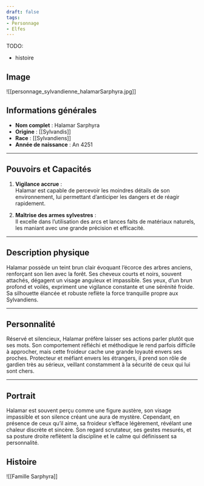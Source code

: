 ```yaml
---
draft: false
tags:
- Personnage
- Elfes
---
```


TODO:
- histoire

## Image

![[personnage_sylvandienne_halamarSarphyra.jpg]]

## **Informations générales**
- **Nom complet** : Halamar Sarphyra  
- **Origine** : [[Sylvandis]]  
- **Race** : [[Sylvandiens]]  
- **Année de naissance** : An 4251

---

## **Pouvoirs et Capacités**
1. **Vigilance accrue** :  
   Halamar est capable de percevoir les moindres détails de son environnement, lui permettant d’anticiper les dangers et de réagir rapidement.  

2. **Maîtrise des armes sylvestres** :  
   Il excelle dans l’utilisation des arcs et lances faits de matériaux naturels, les maniant avec une grande précision et efficacité.  

---

## **Description physique**
Halamar possède un teint brun clair évoquant l’écorce des arbres anciens, renforçant son lien avec la forêt. Ses cheveux courts et noirs, souvent attachés, dégagent un visage anguleux et impassible. Ses yeux, d’un brun profond et voilés, expriment une vigilance constante et une sérénité froide. Sa silhouette élancée et robuste reflète la force tranquille propre aux Sylvandiens.  

---

## **Personnalité**
Réservé et silencieux, Halamar préfère laisser ses actions parler plutôt que ses mots. Son comportement réfléchi et méthodique le rend parfois difficile à approcher, mais cette froideur cache une grande loyauté envers ses proches. Protecteur et méfiant envers les étrangers, il prend son rôle de gardien très au sérieux, veillant constamment à la sécurité de ceux qui lui sont chers.  

---

## **Portrait**
Halamar est souvent perçu comme une figure austère, son visage impassible et son silence créant une aura de mystère. Cependant, en présence de ceux qu’il aime, sa froideur s’efface légèrement, révélant une chaleur discrète et sincère. Son regard scrutateur, ses gestes mesurés, et sa posture droite reflètent la discipline et le calme qui définissent sa personnalité.  


## Histoire

![[Famille Sarphyra]]